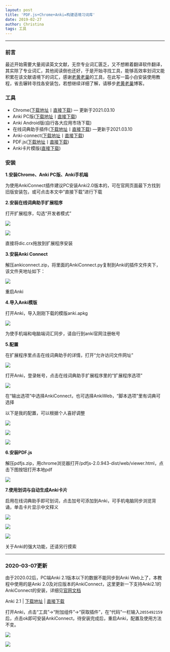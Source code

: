 ```yaml
---
layout: post
title: 'PDF.js+Chrome+Anki=构建语境习词库'
date: 2019-02-27
author: Christina
tags: 工具
---
```



---

### **前言**

最近开始需要大量阅读英文文献，无奈专业词汇匮乏，又不想赖着翻译软件翻译，其实除了专业词汇，其他阅读倒也还好，于是开始寻找工具，能够高效率划词又能积累在该文献语境下的词汇，感谢[老黄老巢](https://www.laohuang.net/20180213/online-dictionary-helper/)的工具，在此写一篇小白安装使用教程，省去辗转寻找各安装包，若想继续详细了解，请移步[老黄老巢](https://www.laohuang.net)博客。

### **工具**

* Chrome([下载地址](https://www.google.com/chrome/)丨[直接下载](https://github.com/ChristinaHyh/ICE-9/releases/download/1.0/chrome.exe)) — 更新于2021.03.10
* Anki PC版([下载地址](https://apps.ankiweb.net/)丨[直接下载](https://github.com/ChristinaHyh/ICE-9/releases/download/1.0/anki-2.0.exe))
* Anki Android版(自行各大应用市场下载)
* 在线词典助手插件([下载地址](https://chrome.google.com/webstore/detail/online-dictionary-helper/lppjdajkacanlmpbbcdkccjkdbpllajb?hl=zh-CN)丨[直接下载](https://github.com/ChristinaHyh/ICE-9/releases/download/1.0/dic.crx)) —更新于2021.03.10
* Anki-connect([下载地址](https://github.com/FooSoft/anki-connect)丨[直接下载](https://github.com/ChristinaHyh/ICE-9/releases/download/1.0/ankiconnect.zip))
* PDF.js([下载地址](https://mozilla.github.io/pdf.js/)丨[直接下载](https://github.com/ChristinaHyh/ICE-9/releases/download/1.0/pdfjs.zip))
* Anki卡片模版([直接下载](https://github.com/ChristinaHyh/ICE-9/releases/download/1.0/anki.apkg))

### **安装**

**1.安装Chrome、Anki PC版、Anki手机端**

为使用AnkiConnect插件建议PC安装Anki2.0版本的，可在官网页面最下方找到旧版安装包，或可点击本文中“直接下载”进行下载

**2.安装在线词典助手扩展程序**

打开扩展程序，勾选“开发者模式”
      
![](/assets/img/a.png)

![](/assets/img/b.png)
      
直接将dic.crx拖放到扩展程序安装

**3.安装Anki Connect** 

解压ankiconnect.zip，将里面的AnkiConnect.py复制到Anki的插件文件夹下，该文件夹地址如下：

![](/assets/img/c.png)
      
重启Anki
      
      
**4.导入Anki模版**

打开Anki，导入刚刚下载的模版anki.apkg
      
![](/assets/img/d.png)
      
为使手机端和电脑端词汇同步，请自行到anki官网注册帐号

**5.配置**

在扩展程序里点击在线词典助手的详情，打开“允许访问文件网址”

![](/assets/img/e.png)
      
打开Anki，登录帐号，点击在线词典助手扩展程序里的“扩展程序选项”
      
![](/assets/img/f.png)
      
在“输出选项”中选择AnkiConnect，也可选择AnkiWeb，“脚本选项”里有词典可选择
      
以下是我的配置，可以根据个人喜好调整
      
![](/assets/img/g.png)

![](/assets/img/h.png)

![](/assets/img/i.png)      
        
**6.安装PDF.js**

解压pdfjs.zip，用chrome浏览器打开/pdfjs-2.0.943-dist/web/viewer.html，点击下图按钮打开本地pdf

![](/assets/img/j.png)


**7.使用划词与自动生成Anki卡片**

启用在线词典助手即可划词，点击加号可添加到Anki，可手机电脑同步浏览背诵，单击卡片显示中文释义
       
![](/assets/img/k.png)

![](/assets/img/l.png)

![](/assets/img/m.png)

关于Anki的强大功能，还请另行摸索

---

### 2020-03-07更新

由于2020.02后，PC端Anki 2.1版本以下的数据不能同步到Anki Web上了，本教程中使用的是Anki 2.0及对应版本的AnkiConnect，这里更新一下支持Anki2.1的AnkiConnect的安装，详细见[官网文档](https://ankiweb.net/shared/info/2055492159)

Anki 2.1 | [下载地址](https://apps.ankiweb.net/) | [直接下载](https://github.com/ChristinaHyh/ICE-9/releases/download/1.0/anki-2.1.exe) 

打开Anki，点击“工具”→“附加组件”→“获取插件”，在“代码”一栏输入`2055492159`后，点击ok即可安装AnkiConnect，待安装完成后，重启Anki，配置及使用方法不变。

![](/assets/img/2020-03-07_193146.png)

![](/assets/img/2020-03-07_193250.png)
